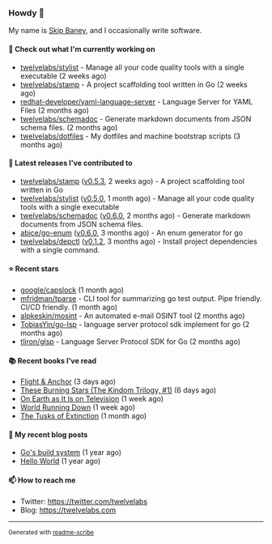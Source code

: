 ### Howdy 👋

My name is [Skip Baney](https://twelvelabs.com), and I occasionally write software.

#### 👷 Check out what I'm currently working on

- [twelvelabs/stylist](https://github.com/twelvelabs/stylist) - Manage all your code quality tools with a single executable (2 weeks ago)
- [twelvelabs/stamp](https://github.com/twelvelabs/stamp) - A project scaffolding tool written in Go (2 weeks ago)
- [redhat-developer/yaml-language-server](https://github.com/redhat-developer/yaml-language-server) - Language Server for YAML Files (2 months ago)
- [twelvelabs/schemadoc](https://github.com/twelvelabs/schemadoc) - Generate markdown documents from JSON schema files. (2 months ago)
- [twelvelabs/dotfiles](https://github.com/twelvelabs/dotfiles) - My dotfiles and machine bootstrap scripts  (3 months ago)

#### 🔭 Latest releases I've contributed to

- [twelvelabs/stamp](https://github.com/twelvelabs/stamp) ([v0.5.3](https://github.com/twelvelabs/stamp/releases/tag/v0.5.3), 2 weeks ago) - A project scaffolding tool written in Go
- [twelvelabs/stylist](https://github.com/twelvelabs/stylist) ([v0.5.0](https://github.com/twelvelabs/stylist/releases/tag/v0.5.0), 1 month ago) - Manage all your code quality tools with a single executable
- [twelvelabs/schemadoc](https://github.com/twelvelabs/schemadoc) ([v0.6.0](https://github.com/twelvelabs/schemadoc/releases/tag/v0.6.0), 2 months ago) - Generate markdown documents from JSON schema files.
- [abice/go-enum](https://github.com/abice/go-enum) ([v0.6.0](https://github.com/abice/go-enum/releases/tag/v0.6.0), 3 months ago) - An enum generator for go
- [twelvelabs/depctl](https://github.com/twelvelabs/depctl) ([v0.1.2](https://github.com/twelvelabs/depctl/releases/tag/v0.1.2), 3 months ago) - Install project dependencies with a single command.

#### ⭐ Recent stars

- [google/capslock](https://github.com/google/capslock) (1 month ago)
- [mfridman/tparse](https://github.com/mfridman/tparse) - CLI tool for summarizing go test output. Pipe friendly. CI/CD friendly. (1 month ago)
- [alpkeskin/mosint](https://github.com/alpkeskin/mosint) - An automated e-mail OSINT tool (2 months ago)
- [TobiasYin/go-lsp](https://github.com/TobiasYin/go-lsp) - language server protocol sdk implement for go (2 months ago)
- [tliron/glsp](https://github.com/tliron/glsp) - Language Server Protocol SDK for Go (2 months ago)

#### 📚 Recent books I've read

- [Flight &amp; Anchor](https://www.goodreads.com/review/show/6371038308?utm_medium=api&amp;utm_source=rss) (3 days ago)
- [These Burning Stars (The Kindom Trilogy, #1)](https://www.goodreads.com/review/show/6141288905?utm_medium=api&amp;utm_source=rss) (6 days ago)
- [On Earth as It Is on Television](https://www.goodreads.com/review/show/5308338220?utm_medium=api&amp;utm_source=rss) (1 week ago)
- [World Running Down](https://www.goodreads.com/review/show/5314703206?utm_medium=api&amp;utm_source=rss) (1 week ago)
- [The Tusks of Extinction](https://www.goodreads.com/review/show/6235914464?utm_medium=api&amp;utm_source=rss) (1 month ago)

#### 📜 My recent blog posts

- [Go&#39;s build system](https://twelvelabs.com/2023/01/02/go-build-system/) (1 year ago)
- [Hello World](https://twelvelabs.com/2022/11/20/hello-world/) (1 year ago)

#### 📫 How to reach me

- Twitter: <https://twitter.com/twelvelabs>
- Blog: <https://twelvelabs.com>

---

<sup>Generated with [readme-scribe](https://github.com/muesli/readme-scribe)</sup>
